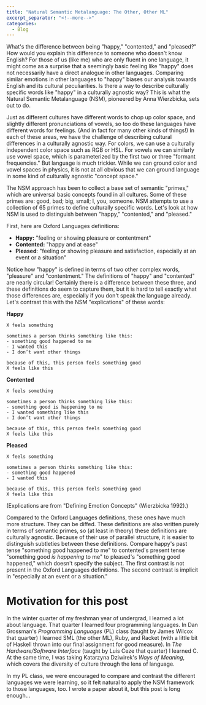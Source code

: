 ```yaml
---
title: "Natural Semantic Metalanguage: The Other, Other ML"
excerpt_separator: "<!--more-->"
categories:
  - Blog
---
```


What's the difference between being "happy," "contented," and "pleased?" How would you
explain this difference to someone who doesn't know English? For those of us (like me) who are only
fluent in one language, it might come as a surprise that a seemingly basic feeling like "happy" does not
necessarily have a direct analogue in other languages. Comparing similar emotions in other languages
to "happy" biases our analysis towards English and its cultural peculiarities. Is there a way to
describe culturally specific words like "happy" in a culturally agnostic way? This is what the
Natural Semantic Metalanguage (NSM), pioneered by Anna Wierzbicka, sets out to do.

Just as different cultures have different words
to chop up color space, and slightly different pronunciations of vowels, so too do these languages
have different words for feelings. (And in fact for many other kinds of things!)
In each of these areas, we have the challenge of describing cultural differences in a culturally
agnostic way. For colors, we can use a culturally independent color space such as RGB or HSL. For
vowels we can similarly use vowel space, which is parameterized by the first two or three "formant
frequencies." But language is much trickier. While we can ground color and vowel spaces in physics,
it is not at all obvious that we can ground language in some kind of culturally agnostic "concept space."

The NSM approach has been to collect a base set of semantic "primes," which are universal basic
concepts found in all cultures. Some of these primes are: good, bad; big, small; I, you, someone.
NSM attempts to use a collection of 65 primes to define culturally specific words. Let's look at how
NSM is used to distinguish between "happy," "contented," and "pleased."

First, here are Oxford Languages definitions:
- **Happy:** "feeling or showing pleasure or contentment"
- **Contented:** "happy and at ease"
- **Pleased**: "feeling or showing pleasure and satisfaction, especially at an event or a situation"

Notice how "happy" is defined in terms of two other complex words, "pleasure" and "contentment." The
definitions of "happy" and "contented" are nearly circular! Certainly there is a difference between
these three, and these definitions do seem to capture them, but it is hard to tell exactly what
those differences are, especially if you don't speak the language already. Let's contrast this with
the NSM "explications" of these words:

**Happy**
```
X feels something

sometimes a person thinks something like this:
- something good happened to me
- I wanted this
- I don’t want other things

because of this, this person feels something good
X feels like this
```

**Contented**
```
X feels something

sometimes a person thinks something like this:
- something good is happening to me
- I wanted something like this
- I don’t want other things

because of this, this person feels something good
X feels like this
```

**Pleased**
```
X feels something

sometimes a person thinks something like this:
- something good happened
- I wanted this

because of this, this person feels something good
X feels like this
```

(Explications are from "Defining Emotion Concepts" (Wierzbicka 1992).)

Compared to the Oxford Languages definitions, these ones have much more structure. They can be
diffed. These definitions are also written purely in terms of semantic primes, so (at least in
theory) these definitions are culturally agnostic. Because of their use of parallel structure, it is
easier to distinguish subtleties between these definitions. Compare happy's past tense "something
good happened to me" to contented's present tense "something good *is happening* to me" to pleased's
"something good happened," which doesn't specify the subject. The first contrast is not present in
the Oxford Languages definitions. The second contrast is implicit in "especially at an event or a situation."

# Motivation for this post
In the winter quarter of my freshman year of undergrad, I learned a lot about language. That quarter
I learned four programming languages. In Dan
Grossman's *Programming Languages* (PL) class (taught by James Wilcox that quarter) I learned SML
(the other ML),
Ruby, and Racket (with a little bit of Haskell thrown into our final assignment for good measure).
In *The Hardware/Software Interface* (taught by Luis Ceze that quarter) I learned C. At the same time,
I was taking Katarzyna Dziwirek's *Ways of Meaning*, which covers the diversity of culture through
the lens of language.

In my PL class, we were encouraged to compare and contrast the different languages we were learning,
so it felt natural to apply the NSM framework to those languages, too. I wrote a paper about it, but
this post is long enough...

